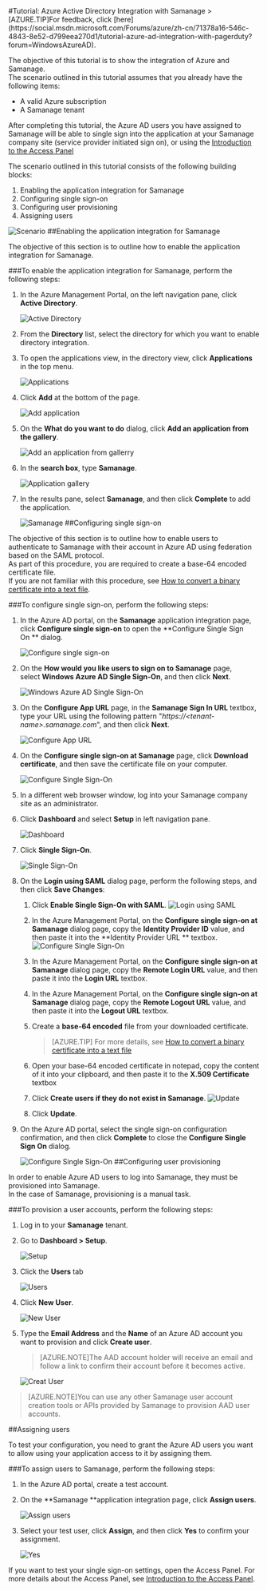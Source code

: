 <properties pageTitle="Tutorial: Azure Active Directory Integration with Samanage | Windows Azure" description="Learn how to use Samanage with Azure Active Directory to enable single sign-on, automated provisioning, and more!." services="active-directory" authors="MarkusVi"  documentationCenter="na" manager="stevenpo"/>
<tags ms.service="active-directory" ms.devlang="na" ms.topic="article" ms.tgt_pltfrm="na" ms.workload="identity" ms.date="08/01/2015" ms.author="markvi" />
#Tutorial: Azure Active Directory Integration with Samanage
>[AZURE.TIP]For feedback, click [here](https://social.msdn.microsoft.com/Forums/azure/zh-cn/71378a16-546c-4843-8e52-d799eea270d1/tutorial-azure-ad-integration-with-pagerduty?forum=WindowsAzureAD).
  
The objective of this tutorial is to show the integration of Azure and Samanage.  
The scenario outlined in this tutorial assumes that you already have the following items:

-   A valid Azure subscription
-   A Samanage tenant
  
After completing this tutorial, the Azure AD users you have assigned to Samanage will be able to single sign into the application at your Samanage company site (service provider initiated sign on), or using the [Introduction to the Access Panel](https://msdn.microsoft.com/zh-cn/library/dn308586)
  
The scenario outlined in this tutorial consists of the following building blocks:

1.  Enabling the application integration for Samanage
2.  Configuring single sign-on
3.  Configuring user provisioning
4.  Assigning users

![Scenario](./media/active-directory-saas-samanage-tutorial/IC771705.png "Scenario")
##Enabling the application integration for Samanage
  
The objective of this section is to outline how to enable the application integration for Samanage.

###To enable the application integration for Samanage, perform the following steps:

1.  In the Azure Management Portal, on the left navigation pane, click **Active Directory**.

    ![Active Directory](./media/active-directory-saas-samanage-tutorial/IC700993.png "Active Directory")

2.  From the **Directory** list, select the directory for which you want to enable directory integration.

3.  To open the applications view, in the directory view, click **Applications** in the top menu.

    ![Applications](./media/active-directory-saas-samanage-tutorial/IC700994.png "Applications")

4.  Click **Add** at the bottom of the page.

    ![Add application](./media/active-directory-saas-samanage-tutorial/IC749321.png "Add application")

5.  On the **What do you want to do** dialog, click **Add an application from the gallery**.

    ![Add an application from gallerry](./media/active-directory-saas-samanage-tutorial/IC749322.png "Add an application from gallerry")

6.  In the **search box**, type **Samanage**.

    ![Application gallery](./media/active-directory-saas-samanage-tutorial/IC771707.png "Application gallery")

7.  In the results pane, select **Samanage**, and then click **Complete** to add the application.

    ![Samanage](./media/active-directory-saas-samanage-tutorial/IC771708.png "Samanage")
##Configuring single sign-on
  
The objective of this section is to outline how to enable users to authenticate to Samanage with their account in Azure AD using federation based on the SAML protocol.  
As part of this procedure, you are required to create a base-64 encoded certificate file.  
If you are not familiar with this procedure, see [How to convert a binary certificate into a text file](http://youtu.be/PlgrzUZ-Y1o).

###To configure single sign-on, perform the following steps:

1.  In the Azure AD portal, on the **Samanage** application integration page, click **Configure single sign-on** to open the **Configure Single Sign On ** dialog.

    ![Configure single sign-on](./media/active-directory-saas-samanage-tutorial/IC771709.png "Configure single sign-on")

2.  On the **How would you like users to sign on to Samanage** page, select **Windows Azure AD Single Sign-On**, and then click **Next**.

    ![Windows Azure AD Single Sign-On](./media/active-directory-saas-samanage-tutorial/IC771710.png "Windows Azure AD Single Sign-On")

3.  On the **Configure App URL** page, in the **Samanage Sign In URL** textbox, type your URL using the following pattern "*https://\<tenant-name\>.samanage.com*", and then click **Next**.

    ![Configure App URL](./media/active-directory-saas-samanage-tutorial/IC771711.png "Configure App URL")

4.  On the **Configure single sign-on at Samanage** page, click **Download certificate**, and then save the certificate file on your computer.

    ![Configure Single Sign-On](./media/active-directory-saas-samanage-tutorial/IC777613.png "Configure Single Sign-On")

5.  In a different web browser window, log into your Samanage company site as an administrator.

6.  Click **Dashboard** and select **Setup** in left navigation pane.

    ![Dashboard](./media/active-directory-saas-samanage-tutorial/IC771712.png "Dashboard")

7.  Click **Single Sign-On**.

    ![Single Sign-On](./media/active-directory-saas-samanage-tutorial/IC771713.png "Single Sign-On")

8.  On the **Login using SAML** dialog page, perform the following steps, and then click **Save Changes**:

    1.  Click **Enable Single Sign-On with SAML**.
        ![Login using SAML](./media/active-directory-saas-samanage-tutorial/IC771719.png "Login using SAML")
    2.  In the Azure Management Portal, on the **Configure single sign-on at Samanage** dialog page, copy the **Identity Provider ID** value, and then paste it into the **Identity Provider URL ** textbox.
        ![Configure Single Sign-On](./media/active-directory-saas-samanage-tutorial/IC771720.png "Configure Single Sign-On")
    3.  In the Azure Management Portal, on the **Configure single sign-on at Samanage** dialog page, copy the **Remote Login URL** value, and then paste it into the **Login URL** textbox.
    4.  In the Azure Management Portal, on the **Configure single sign-on at Samanage** dialog page, copy the **Remote Logout URL** value, and then paste it into the **Logout URL** textbox.
    5.  Create a **base-64 encoded** file from your downloaded certificate.  

        >[AZURE.TIP] For more details, see [How to convert a binary certificate into a text file](http://youtu.be/PlgrzUZ-Y1o)

    6.  Open your base-64 encoded certificate in notepad, copy the content of it into your clipboard, and then paste it to the **X.509 Certificate** textbox
    7.  Click **Create users if they do not exist in Samanage**.
        ![Update](./media/active-directory-saas-samanage-tutorial/IC771722.png "Update")
    8.  Click **Update**.

9.  On the Azure AD portal, select the single sign-on configuration confirmation, and then click **Complete** to close the **Configure Single Sign On** dialog.

    ![Configure Single Sign-On](./media/active-directory-saas-samanage-tutorial/IC771723.png "Configure Single Sign-On")
##Configuring user provisioning
  
In order to enable Azure AD users to log into Samanage, they must be provisioned into Samanage.  
In the case of Samanage, provisioning is a manual task.

###To provision a user accounts, perform the following steps:

1.  Log in to your **Samanage** tenant.

2.  Go to **Dashboard \> Setup**.

    ![Setup](./media/active-directory-saas-samanage-tutorial/IC771724.png "Setup")

3.  Click the **Users** tab

    ![Users](./media/active-directory-saas-samanage-tutorial/IC771725.png "Users")

4.  Click **New User**.

    ![New User](./media/active-directory-saas-samanage-tutorial/IC771726.png "New User")

5.  Type the **Email Address** and the **Name** of an Azure AD account you want to provision and click **Create user**.

    >[AZURE.NOTE]The AAD account holder will receive an email and follow a link to confirm their account before it becomes active.

    ![Creat User](./media/active-directory-saas-samanage-tutorial/IC771727.png "Creat User")

>[AZURE.NOTE]You can use any other Samanage user account creation tools or APIs provided by Samanage to provision AAD user accounts.

##Assigning users
  
To test your configuration, you need to grant the Azure AD users you want to allow using your application access to it by assigning them.

###To assign users to Samanage, perform the following steps:

1.  In the Azure AD portal, create a test account.

2.  On the **Samanage **application integration page, click **Assign users**.

    ![Assign users](./media/active-directory-saas-samanage-tutorial/IC771728.png "Assign users")

3.  Select your test user, click **Assign**, and then click **Yes** to confirm your assignment.

    ![Yes](./media/active-directory-saas-samanage-tutorial/IC767830.png "Yes")
  
If you want to test your single sign-on settings, open the Access Panel. For more details about the Access Panel, see [Introduction to the Access Panel](https://msdn.microsoft.com/zh-cn/library/dn308586).